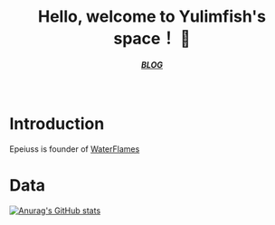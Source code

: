 <h1 align="center">Hello, welcome to Yulimfish's space！ 👋</h1>
<h5 align="center">
  <a href="https://www.yuque.com/yulimfish">BLOG</a>
</h5>
<br>

# Introduction
Epeiuss is founder of [WaterFlames](https://github.com/waterflames-team)

# Data
<!-- Use https://github.com/anuraghazra/github-readme-stats. Thanks to Anurag Hazra!  -->
[![Anurag's GitHub stats](https://github-readme-stats.vercel.app/api?username=yulimfish&bg_color=30,e96443,904e95&title_color=fff&text_color=fff)](https://github.com/anuraghazra/github-readme-stats)
